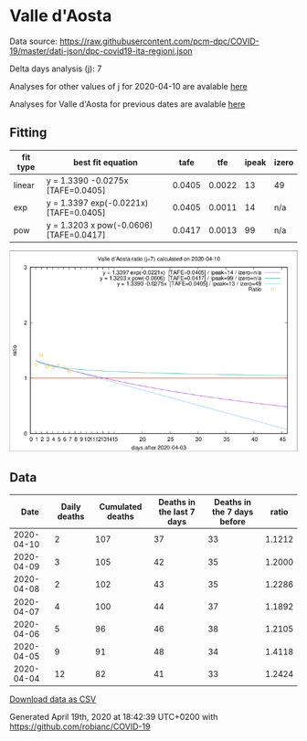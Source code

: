 # Valle d'Aosta

Data source: https://raw.githubusercontent.com/pcm-dpc/COVID-19/master/dati-json/dpc-covid19-ita-regioni.json

Delta days analysis (j): 7

Analyses for other values of j for 2020-04-10 are avalable [here](../2020-04-10/README.md)

Analyses for Valle d'Aosta for previous dates are avalable [here](../README.md)

## Fitting 
|fit type|best fit equation|tafe|tfe|ipeak|izero|
|-------|-----|--------|------|---|---|
|linear|y = 1.3390 -0.0275x  [TAFE=0.0405]|0.0405|0.0022|13|49|
|exp|y = 1.3397 exp(-0.0221x)  [TAFE=0.0405]|0.0405|0.0011|14|n/a|
|pow|y = 1.3203 x pow(-0.0606)  [TAFE=0.0417]|0.0417|0.0013|99|n/a|

![Plot](COVID-19_valle_d'aosta_j7_2020-04-10.png)

## Data
|Date|Daily deaths|Cumulated deaths|Deaths in the last 7 days|Deaths in the 7 days before|ratio|
|----|----------|-----------|-------|--------------------|-----|
|2020-04-10|2|107|37|33|1.1212|
|2020-04-09|3|105|42|35|1.2000|
|2020-04-08|2|102|43|35|1.2286|
|2020-04-07|4|100|44|37|1.1892|
|2020-04-06|5|96|46|38|1.2105|
|2020-04-05|9|91|48|34|1.4118|
|2020-04-04|12|82|41|33|1.2424|

[Download data as CSV](COVID-19_valle_d'aosta_j7_2020-04-10.csv)

Generated April 19th, 2020 at 18:42:39 UTC+0200 with https://github.com/robianc/COVID-19
